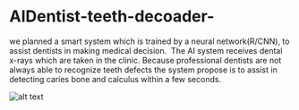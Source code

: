 # AIDentist-teeth-decoader-

we planned a smart system which is trained by a neural network(R/CNN),
to assist dentists in making medical decision. 
The AI system receives dental x-rays which are taken in the clinic. 
Because professional dentists are not always able to recognize teeth defects the system 
propose is to assist in detecting caries bone and calculus within a few seconds. 

![alt text](https://github.com/izraelov/AIDentist-Teeth-Decoader/blob/master/AIDentist_Poster.jpg)

